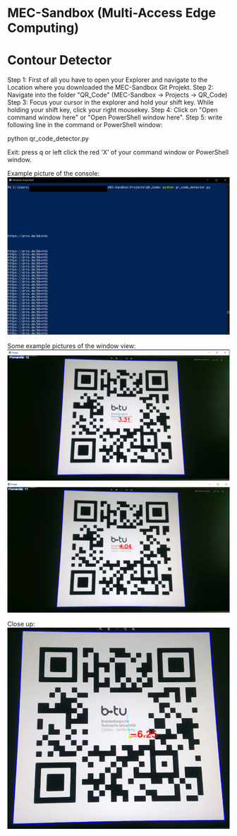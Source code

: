 # MEC-Sandbox (Multi-Access Edge Computing)
# Contour Detector
Step 1:
First of all you have to open your Explorer and navigate to the Location where you downloaded the MEC-Sandbox Git Projekt.
Step 2:
Navigate into the folder "QR_Code" (MEC-Sandbox -> Projects -> QR_Code)
Step 3:
Focus your cursor in the explorer and hold your shift key. While holding your shift key, click your
right mousekey.
Step 4: 
Click on "Open command window here" or "Open PowerShell window here".
Step 5:
write following line in the command or PowerShell window:

python qr_code_detector.py

Exit:
press q or left click the red 'X' of your command window or PowerShell window.


Example picture of the console: 
![Console](https://github.com/Multi-Access-Edge-Computing-Playground/MEC-Sandbox/blob/master/QR_Code_detector_to_calibrate_robot/Example_pictures/console.png?raw=true)

Some example pictures of the window view:
![Window_view1](https://github.com/Multi-Access-Edge-Computing-Playground/MEC-Sandbox/blob/master/QR_Code_detector_to_calibrate_robot/Example_pictures/window_view1.png?raw=true)
![Window_view2](https://github.com/Multi-Access-Edge-Computing-Playground/MEC-Sandbox/blob/master/QR_Code_detector_to_calibrate_robot/Example_pictures/window_view2.png?raw=true)

Close up:
![Close_up](https://github.com/Multi-Access-Edge-Computing-Playground/MEC-Sandbox/blob/master/QR_Code_detector_to_calibrate_robot/Example_pictures/close_up1.png?raw=true)
